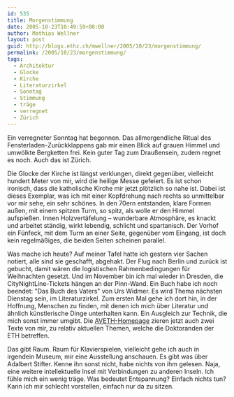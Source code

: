 ```yaml
---
id: 535
title: Morgenstimmung
date: 2005-10-23T10:49:59+00:00
author: Mathias Wellner
layout: post
guid: http://blogs.ethz.ch/mwellner/2005/10/23/morgenstimmung/
permalink: /2005/10/23/morgenstimmung/
tags:
  - Architektur
  - Glocke
  - Kirche
  - Literaturzirkel
  - Sonntag
  - Stimmung
  - träge
  - verregnet
  - Zürich
---
```

Ein verregneter Sonntag hat begonnen. Das allmorgendliche Ritual des Fensterladen-Zurückklappens gab mir einen Blick auf grauen Himmel und umwölkte Bergketten frei. Kein guter Tag zum Draußensein, zudem regnet es noch. Auch das ist Zürich.

Die Glocke der Kirche ist längst verklungen, direkt gegenüber, vielleicht hundert Meter von mir, wird die heilige Messe gefeiert. Es ist schon ironisch, dass die katholische Kirche mir jetzt plötzlich so nahe ist. Dabei ist dieses Exemplar, was ich mit einer Kopfdrehung nach rechts so unmittelbar vor mir sehe, ein sehr schönes. In den 70ern entstanden, klare Formen außen, mit einem spitzen Turm, so spitz, als wolle er den Himmel aufspießen. Innen Holzvertäfelung &#8211; wunderbare Atmosphäre, es knackt und arbeitet ständig, wirkt lebendig, schlicht und spartanisch. Der Vorhof ein Fünfeck, mit dem Turm an einer Seite, gegenüber vom Eingang, ist doch kein regelmäßiges, die beiden Seiten scheinen parallel.

Was mache ich heute? Auf meiner Tafel hatte ich gestern vier Sachen notiert, alle sind sie geschafft, abgehakt. Der Flug nach Berlin und zurück ist gebucht, damit wären die logistischen Rahmenbedingungen für Weihnachten gesetzt. Und im November bin ich mal wieder in Dresden, die CityNightLine-Tickets hängen an der Pinn-Wand. Ein Buch habe ich noch beendet: "Das Buch des Vaters" von Urs Widmer. Es wird Thema nächsten Dienstag sein, im Literaturzirkel. Zum ersten Mal gehe ich dort hin, in der Hoffnung, Menschen zu finden, mit denen ich mich über Literatur und ähnlich künstlerische Dinge unterhalten kann. Ein Ausgleich zur Technik, die mich sonst immer umgibt. Die [AVETH-Homepage](http://www.aveth.ethz.ch) zieren jetzt auch zwei Texte von mir, zu relativ aktuellen Themen, welche die Doktoranden der ETH betreffen.

Das gibt Raum. Raum für Klavierspielen, vielleicht gehe ich auch in irgendein Museum, mir eine Ausstellung anschauen. Es gibt was über Adalbert Stifter. Kenne ihn sonst nicht, habe nichts von ihm gelesen. Naja, eine weitere intellektuelle Insel mit Verbindungen zu anderen Inseln. Ich fühle mich ein wenig träge. Was bedeutet Entspannung? Einfach nichts tun? Kann ich mir schlecht vorstellen, einfach nur da zu sitzen.